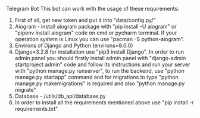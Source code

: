 Telegram Bot This bot can work with the usage of these requirements:

1. First of all, get new token and put it into "data/config.py/"
2. Aiogram - install aiogram package with "pip install -U aiogram" or "pipenv install aiogram" code on cmd or pycharm terminal. If your operation system is Linux you can use "pacman -S python-aiogram".
3. Environs of Django and Python (environs=8.0.0)
4. Django=3.2.8 for installation use "pip3 install Django". In order to run admin panel you should firstly install admin panel with "django-admin startproject admin" code and follow its instructions and run your server with "python manage.py runserver", to run the backend, use "python manage.py startapp" command and for migrations to type "python manage.py makemigrations" is required and also "python manage.py migrate"
5. Database - /utils/db_api/database.py
6. In order to install all the requirements mentioned above use "pip install -r requirements.txt"


